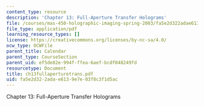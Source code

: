 ```yaml
---
content_type: resource
description: 'Chapter 13: Full-Aperture Transfer Holograms'
file: /courses/mas-450-holographic-imaging-spring-2003/fa5e2d322adae6139e7e03f8c3f1d5ac_ch13fullaperturetrans.pdf
file_type: application/pdf
learning_resource_types: []
license: https://creativecommons.org/licenses/by-nc-sa/4.0/
ocw_type: OCWFile
parent_title: Calendar
parent_type: CourseSection
parent_uid: ef5de82e-994f-ffea-6aef-bcdf048249fd
resourcetype: Document
title: ch13fullaperturetrans.pdf
uid: fa5e2d32-2ada-e613-9e7e-03f8c3f1d5ac
---
```

Chapter 13: Full-Aperture Transfer Holograms